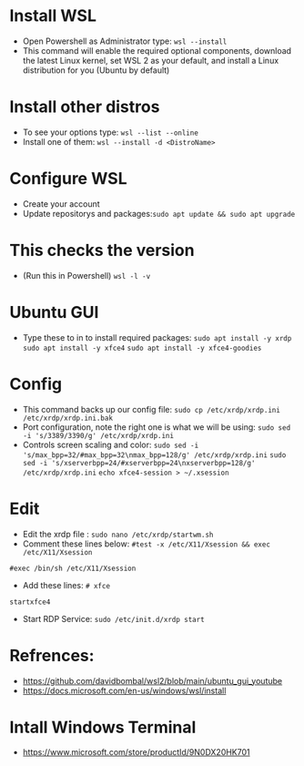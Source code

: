 # Install WSL
- Open Powershell as Administrator type: `wsl --install`
- This command will enable the required optional components, download the latest Linux kernel, set WSL 2 as your default, and install a Linux distribution for you (Ubuntu by default)

# Install other distros
- To see your options type: `wsl --list --online`
- Install one of them: `wsl --install -d <DistroName>`

# Configure WSL
- Create your account
- Update repositorys and packages:`sudo apt update && sudo apt upgrade`

# This checks the version 
- (Run this in Powershell) `wsl -l -v`

# Ubuntu GUI
- Type these to in to install required packages: 
`sudo apt install -y xrdp`
`sudo apt install -y xfce4`
`sudo apt install -y xfce4-goodies`

# Config
- This command backs up our config file: `sudo cp /etc/xrdp/xrdp.ini /etc/xrdp/xrdp.ini.bak`
- Port configuration, note the right one is what we will be using: `sudo sed -i 's/3389/3390/g' /etc/xrdp/xrdp.ini`
- Controls screen scaling and color:
`sudo sed -i 's/max_bpp=32/#max_bpp=32\nmax_bpp=128/g' /etc/xrdp/xrdp.ini`
`sudo sed -i 's/xserverbpp=24/#xserverbpp=24\nxserverbpp=128/g' /etc/xrdp/xrdp.ini`
`echo xfce4-session > ~/.xsession`

# Edit
- Edit the xrdp file : `sudo nano /etc/xrdp/startwm.sh`
- Comment these lines below:
`#test -x /etc/X11/Xsession && exec /etc/X11/Xsession`

`#exec /bin/sh /etc/X11/Xsession`

- Add these lines:
`# xfce`

`startxfce4`

- Start RDP Service: `sudo /etc/init.d/xrdp start`

# Refrences:
- https://github.com/davidbombal/wsl2/blob/main/ubuntu_gui_youtube
- https://docs.microsoft.com/en-us/windows/wsl/install
# Intall Windows Terminal
- https://www.microsoft.com/store/productId/9N0DX20HK701

